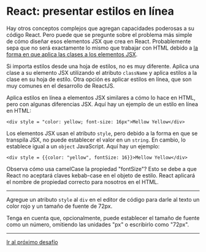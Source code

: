 # React: presentar estilos en línea

Hay otros conceptos complejos que agregan capacidades poderosas a su código React. Pero puede que se pregunte sobre el problema más simple de cómo diseñar esos elementos JSX que crea en React. Probablemente sepa que no será exactamente lo mismo que trabajar con HTML debido a [la forma en que aplica las clases a los elementos JSX](https://www.freecodecamp.org/learn/front-end-libraries/react/define-an-html-class-in-jsx).

Si importa estilos desde una hoja de estilos, no es muy diferente. Aplica una clase a su elemento JSX utilizando el atributo `className` y aplica estilos a la clase en su hoja de estilo. Otra opción es aplicar estilos en línea, que son muy comunes en el desarrollo de ReactJS.

Aplica estilos en línea a elementos JSX similares a cómo lo hace en HTML, pero con algunas diferencias JSX. Aquí hay un ejemplo de un estilo en línea en HTML:

`<div style = "color: yellow; font-size: 16px">Mellow Yellow</div>`

Los elementos JSX usan el atributo `style`, pero debido a la forma en que se transpila JSX, no puede establecer el valor en un `string`. En cambio, lo establece igual a un `object` JavaScript. Aquí hay un ejemplo:

`<div style = {{color: "yellow", fontSize: 16}}>Mellow Yellow</div>`

Observa cómo usa camelCase la propiedad "fontSize"? Esto se debe a que React no aceptará claves kebab-case en el objeto de estilo. React aplicará el nombre de propiedad correcto para nosotros en el HTML.

---

Agregue un atributo `style` al `div` en el editor de código para darle al texto un color rojo y un tamaño de fuente de 72px.

Tenga en cuenta que, opcionalmente, puede establecer el tamaño de fuente como un número, omitiendo las unidades "px" o escribirlo como "72px".

---

[Ir al próximo desafío]()
